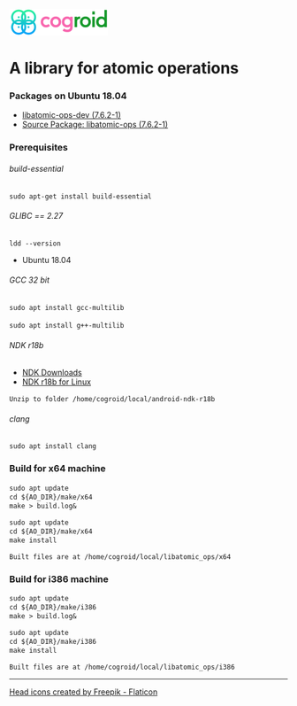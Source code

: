 [![cogroid.com](https://github.com/cogroid/resources/raw/main/images/banner/cogroid-48.png)](https://cogroid.com)

# A library for atomic operations

### Packages on Ubuntu 18.04

* [libatomic-ops-dev (7.6.2-1)](https://packages.ubuntu.com/bionic/libatomic-ops-dev)
* [Source Package: libatomic-ops (7.6.2-1)](https://packages.ubuntu.com/source/bionic/libatomic-ops)

### Prerequisites

###### build-essential

```
sudo apt-get install build-essential
```

###### GLIBC == 2.27

```
ldd --version
```

* Ubuntu 18.04

###### GCC 32 bit

```
sudo apt install gcc-multilib

sudo apt install g++-multilib
```

###### NDK r18b

* [NDK Downloads](https://developer.android.com/ndk/downloads)
* [NDK r18b for Linux](https://dl.google.com/android/repository/android-ndk-r18b-linux-x86_64.zip)

```
Unzip to folder /home/cogroid/local/android-ndk-r18b
```

###### clang

```
sudo apt install clang
```

### Build for x64 machine

```
sudo apt update
cd ${AO_DIR}/make/x64
make > build.log&
```

```
sudo apt update
cd ${AO_DIR}/make/x64
make install
```

```
Built files are at /home/cogroid/local/libatomic_ops/x64
```

### Build for i386 machine

```
sudo apt update
cd ${AO_DIR}/make/i386
make > build.log&
```

```
sudo apt update
cd ${AO_DIR}/make/i386
make install
```

```
Built files are at /home/cogroid/local/libatomic_ops/i386
```


---
[Head icons created by Freepik - Flaticon](https://www.flaticon.com/free-icons/head)

